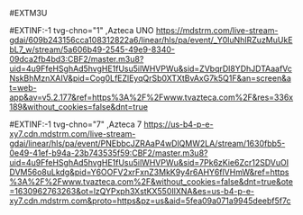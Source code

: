 #EXTM3U

#EXTINF:-1 tvg-chno="1" ,Azteca UNO
https://mdstrm.com/live-stream-gdai/609b243156cca108312822a6/linear/hls/pa/event/_Y0luNhIRZuzMuUkEbL7_w/stream/5a606b49-2545-49e9-8340-09dca2fb4bd3:CBF2/master.m3u8?uid=4u9FfeHSghAd5hvgHE1fUsu5ilWHVPWu&sid=ZVbqrDl8YDhJDTAaafVcNskBhMznXAIV&pid=Cog0LfEZlEyqQrSb0XTXtBvAxG7k5Q1F&an=screen&at=web-app&av=v5.2.177&ref=https%3A%2F%2Fwww.tvazteca.com%2F&res=336x189&without_cookies=false&dnt=true

#EXTINF:-1 tvg-chno="7" ,Azteca 7
https://us-b4-p-e-xy7.cdn.mdstrm.com/live-stream-gdai/linear/hls/pa/event/PNEbbcJZRAaP4wDlQMW2LA/stream/1630fbb5-0e49-41ef-b94a-23b743535f59:CBF2/master.m3u8?uid=4u9FfeHSghAd5hvgHE1fUsu5ilWHVPWu&sid=7Pk6zKie6Zcr12SDVuOIDVM56o8uLkdg&pid=Y6OOFV2xrFxnZ3MkK9y4r6AHY6flVHmW&ref=https%3A%2F%2Fwww.tvazteca.com%2F&without_cookies=false&dnt=true&ote=1630962763263&ot=lzQYPxph3XstKX550IlXNA&es=us-b4-p-e-xy7.cdn.mdstrm.com&proto=https&pz=us&aid=5fea09a071a9945deebf5f7c
